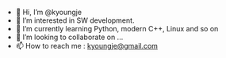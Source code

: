 - 👋 Hi, I’m @kyoungje
- 👀 I’m interested in SW development.
- 🌱 I’m currently learning Python, modern C++, Linux and so on
- 💞️ I’m looking to collaborate on ...
- 📫 How to reach me : kyoungje@gmail.com

<!---
kyoungje/kyoungje is a ✨ special ✨ repository because its `README.md` (this file) appears on your GitHub profile.
You can click the Preview link to take a look at your changes.
--->
